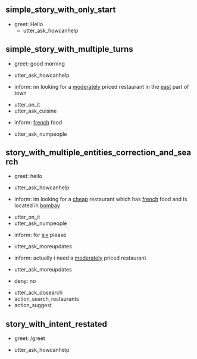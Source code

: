## simple_story_with_only_start
* greet: Hello
    - utter_ask_howcanhelp

## simple_story_with_multiple_turns
* greet: good morning
 - utter_ask_howcanhelp
* inform: im looking for a [moderately](price:moderate) priced restaurant in the [east](location) part of town
 - utter_on_it
 - utter_ask_cuisine
* inform: [french](cuisine) food
 - utter_ask_numpeople
 
 ## story_with_multiple_entities_correction_and_search
* greet: hello
 - utter_ask_howcanhelp
* inform: im looking for a [cheap](price:lo) restaurant which has [french](cuisine) food and is located in [bombay](location)
 - utter_on_it
 - utter_ask_numpeople
* inform: for [six](people:6) please
 - utter_ask_moreupdates
* inform: actually i need a [moderately](price:moderate) priced restaurant
 - utter_ask_moreupdates
* deny: no
 - utter_ack_dosearch
 - action_search_restaurants
 - action_suggest

## story_with_intent_restated
* greet: /greet
 - utter_ask_howcanhelp